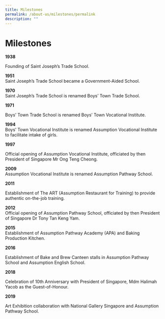 ```yaml
---
title: Milestones
permalink: /about-us/milestones/permalink
description: ""
---
```

Milestones
==========

**1938** 

Founding of Saint Joseph’s Trade School.

  
**1951**  
Saint Joseph’s Trade School became a Government-Aided School.

**1970**  
Saint Joseph’s Trade School is renamed Boys’ Town Trade School.

**1971**

Boys’ Town Trade School is renamed Boys’ Town Vocational Institute.

  
**1994**  
Boys’ Town Vocational Institute is renamed Assumption Vocational Institute to facilitate intake of girls.

**1997**

Official opening of Assumption Vocational Institute, officiated by then President of Singapore Mr Ong Teng Cheong.

**2009**  
Assumption Vocational Institute is renamed Assumption Pathway School.

  
**2011**

Establishment of The ART (Assumption Restaurant for Training) to provide authentic on-the-job training.

  
**2012**  
Official opening of Assumption Pathway School, officiated by then President of Singapore Dr Tony Tan Keng Yam.

**2015**  
Establishment of Assumption Pathway Academy (APA) and Baking Production Kitchen.

**2016**

Establishment of Bake and Brew Canteen stalls in Assumption Pathway School and Assumption English School.

**2018**

Celebration of 10th Anniversary with President of Singapore, Mdm Halimah Yacob as the Guest-of-Honour.

  

**2019**

Art Exhibition collaboration with National Gallery Singapore and Assumption Pathway School.